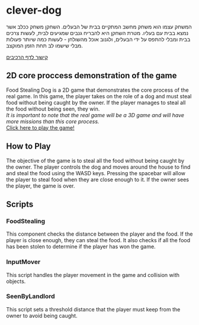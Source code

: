 # clever-dog

המשחק עצמו הוא משחק מחשב המתקיים בבית של הבעלים. השחקן משחק ככלב אשר נמצא בבית עם בעליו.
מטרת השחקן היא להבריח גנבים שמגיעים לבית, לעשות צרכים בבית ומבלי להתפס על ידי הבעלים, ולגנוב אוכל מהשולחן - לעשות כמה שיותר פעולות מבלי שישמו לב תחת הזמן המוקצב.

[קישור לדף הרכיבים](https://github.com/Game-Developmento/clever-dog/blob/main/formal-elements.md)

## 2D core proccess demonstration of the game
Food Stealing Dog is a 2D game that demonstrates the core process of the real game. In this game, the player takes on the role of a dog and must steal food without being caught by the owner. If the player manages to steal all the food without being seen, they win.  
*It is important to note that the real game will be a 3D game and will have more missions than this core process.*  
[Click here to play the game!](https://orihoward.itch.io/clever-dog-2d-demonstration-game)

## How to Play
The objective of the game is to steal all the food without being caught by the owner. The player controls the dog and moves around the house to find and steal the food using the WASD keys. Pressing the spacebar will allow the player to steal food when they are close enough to it. If the owner sees the player, the game is over.

## Scripts
### FoodStealing
This component checks the distance between the player and the food. If the player is close enough, they can steal the food. It also checks if all the food has been stolen to determine if the player has won the game.

### InputMover
This script handles the player movement in the game and collision with objects.

### SeenByLandlord
This script sets a threshold distance that the player must keep from the owner to avoid being caught.
